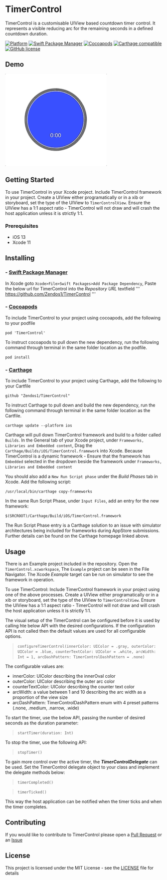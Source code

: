 # TimerControl

TimerControl is a customisable UIView based countdown timer control.
It represents a visible reducing arc for the remaining seconds in a defined countdown duration. 

[![Platform](https://img.shields.io/cocoapods/p/TimerControl)](https://cocoapods.org/pods/TimerControl)
[![Swift Package Manager](https://img.shields.io/badge/Swift%20Package%20Manager-compatible-green)](https://developer.apple.com/documentation/xcode/adding_package_dependencies_to_your_app)
[![Cocoapods](https://img.shields.io/cocoapods/v/TimerControl)](https://cocoapods.org/pods/TimerControl)
[![Carthage compatible](https://img.shields.io/badge/Carthage-compatible-4BC51D.svg?style=flat)](https://github.com/Carthage/Carthage)
[![GitHub license](https://img.shields.io/badge/license-MIT-lightgrey.svg)](https://github.com/Zendos1/TimerControl/blob/master/LICENSE)

## Demo
![demo1](Screenshots/demo1.gif)

## Getting Started

To use TimerControl in your Xcode project. 
Include TimerControl framework in your project.
Create a UIView either programatically or in a xib or storyboard, set the type of the UIView to `TimerControlView`.
Ensure the UIView has a 1:1 aspect ratio - TimerControl will not draw and will crash the host application unless it is strictly 1:1.

### Prerequisites

* iOS 13
* Xcode 11

## Installing
### - [Swift Package Manager](https://developer.apple.com/documentation/xcode/adding_package_dependencies_to_your_app)
In Xcode goto `Xcode>File>Swift Packages>Add Package Dependency`,
Paste the below url for TimerControl into the *Repository URL* textfield
'''
https://github.com/Zendos1/TimerControl
'''

### - [Cocoapods](https://cocoapods.org/)
To include TimerControl to your project using cocoapods, add the following to your podfile
```
pod 'TimerControl'
```
To instruct cocoapods to pull down the new dependency, 
run the following command through terminal in the same folder location as the podfile.
```
pod install
```

### - [Carthage](https://github.com/Carthage/Carthage)
To include TimerControl to your project using Carthage, add the following to your Cartfile
```
github "Zendos1/TimerControl"
```
To instruct Carthage to pull down and build the new dependency,
run the following command through terminal in the same folder location as the Cartfile.
```
carthage update --platform ios
```
Carthage will pull down TimerControl framework and build to a folder called `Builds`.
In the General tab of your Xcode project, under `Frameworks, Libraries and Embedded content`, Drag the `Carthage/Builds/iOS/TimerControl.framework` into Xcode. Because TimerControl is a dynamic framework - Ensure that the framework has `Embedded` selected in the dropdown beside the framework under `Frameworks, Libraries and Embedded content`

You should also add a `New Run Script phase` under the *Build Phases* tab in Xcode. 
Add the following script:  
```
/usr/local/bin/carthage copy-frameworks
```
In the same Run Script Phase, under `Input Files`, add an entry for the new framework:
```
$(SRCROOT)/Carthage/Build/iOS/TimerControl.framework
```
The Run Script Phase entry is a Carthage solution to an issue with simulator architectures being included for frameworks during AppStore submissions. Further details can be found on the Carthage homepage linked above.
	

## Usage
There is an Example project included in the repository. 
Open the `TimerControl.xcworkspace`, The `Example` project can be seen in the File Navigator.
The Xcode *Example* target can be run on simulator to see the framework in operation.

To use TimerControl: 
Include TimerControl framework in your project using one of the above processes.
Create a UIView either programatically or in a xib or storyboard, set the type of the UIView to `TimerControlView`.
Ensure the UIView has a 1:1 aspect ratio - TimerControl will not draw and will crash the host application unless it is strictly 1:1.

The visual setup of the TimerControl can be configured before it is used by calling hte below API with the desired configurations.
If the configuration API is not called then the default values are used for all configurable options.

>`configureTimerControl(innerColor: UIColor = .gray, outerColor: UIColor = .blue, counterTextColor: UIColor = .white, arcWidth: Int = 1, arcDashPattern: TimerControlDashPattern = .none)`

The configurable values are: 
- innerColor: UIColor describing the innerOval color
- outerColor: UIColor describing the outer arc color
- counterTextColor: UIColor describing the counter text color
- arcWidth: a value between 1 and 10 describing the arc width as a proportion of the view size
- arcDashPattern: TimerControlDashPattern enum with 4 preset patterns (.none, .medium, .narrow, .wide)

To start the timer, use the below API, passing the number of desired seconds as the duration parameter: 

>`startTimer(duration: Int)`

To stop the timer, use the following API: 

> `stopTimer()`

To gain more control over the active timer, the ***TimerControlDelegate*** can be used.
Set the TimerControl delegate object to your class and implement the delegate methods below:

>`timerCompleted()`

>`timerTicked()`

This way the host application can be notified when the timer ticks and when the timer completes.

## Contributing
If you would like to contribute to TimerControl please open a [Pull Request](https://github.com/Zendos1/TimerControl/pulls) or an [Issue](https://github.com/Zendos1/TimerControl/issues)

## License
This project is licensed under the MIT License - see the [LICENSE](https://github.com/Zendos1/TimerControl/blob/master/LICENSE) file for details